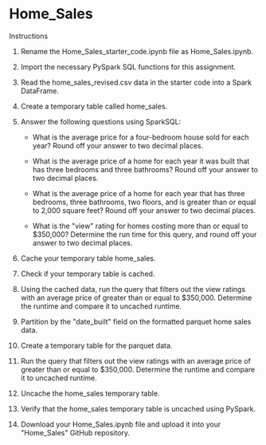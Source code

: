 # Home_Sales

Instructions
1.  Rename the Home_Sales_starter_code.ipynb file as Home_Sales.ipynb.

2.  Import the necessary PySpark SQL functions for this assignment.

3.  Read the home_sales_revised.csv data in the starter code into a Spark DataFrame.

4.  Create a temporary table called home_sales.

5.  Answer the following questions using SparkSQL:  

    *  What is the average price for a four-bedroom house sold for each year? Round off your answer to two decimal places.

    *  What is the average price of a home for each year it was built that has three bedrooms and three bathrooms? Round off your answer to two decimal places.

    *  What is the average price of a home for each year that has three bedrooms, three bathrooms, two floors, and is greater than or equal to 2,000 square feet? Round off          your answer to two decimal places.

    *  What is the "view" rating for homes costing more than or equal to $350,000? Determine the run time for this query, and round off your answer to two decimal places.

6.  Cache your temporary table home_sales.

7.  Check if your temporary table is cached.

8.  Using the cached data, run the query that filters out the view ratings with an average price of greater than or equal to $350,000. Determine the runtime and compare it       to uncached runtime.

9.  Partition by the "date_built" field on the formatted parquet home sales data.

10. Create a temporary table for the parquet data.

11. Run the query that filters out the view ratings with an average price of greater than or equal to $350,000. Determine the runtime and compare it to uncached runtime.

12. Uncache the home_sales temporary table.

13. Verify that the home_sales temporary table is uncached using PySpark.

14. Download your Home_Sales.ipynb file and upload it into your "Home_Sales" GitHub repository.

